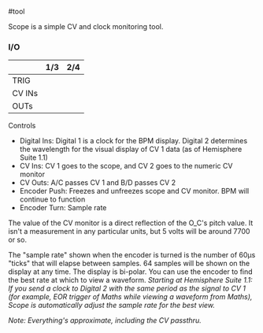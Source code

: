 #tool

Scope is a simple CV and clock monitoring tool.

### I/O

|        | 1/3 | 2/4 |
| ------ | :-: | :-: |
| TRIG   |     |     |
| CV INs |     |     |
| OUTs   |     |     |


Controls
* Digital Ins: Digital 1 is a clock for the BPM display. Digital 2 determines the wavelength for the visual display of CV 1 data (as of Hemisphere Suite 1.1)
* CV Ins: CV 1 goes to the scope, and CV 2 goes to the numeric CV monitor
* CV Outs: A/C passes CV 1 and B/D passes CV 2
* Encoder Push: Freezes and unfreezes scope and CV monitor. BPM will continue to function
* Encoder Turn: Sample rate

The value of the CV monitor is a direct reflection of the O_C's pitch value. It isn't a measurement in any particular units, but 5 volts will be around 7700 or so.

The "sample rate" shown when the encoder is turned is the number of 60µs "ticks" that will elapse between samples. 64 samples will be shown on the display at any time. The display is bi-polar. You can use the encoder to find the best rate at which to view a waveform. _Starting at Hemisphere Suite 1.1: If you send a clock to Digital 2 with the same period as the signal to CV 1 (for example, EOR trigger of Maths while viewing a waveform from Maths), Scope is automatically adjust the sample rate for the best view._

_Note: Everything's approximate, including the CV passthru._